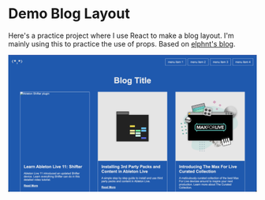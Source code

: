 # Demo Blog Layout

Here's a practice project where I use React to make a blog layout. I'm mainly using this to practice the use of props.
Based on [elphnt's blog](https://elphnt.io/tutorials/).

![Demo Blog](https://github.com/yolk00/blog-demo/blob/360982e67287f10044abf2c178a7bf30ab0b224e/github/blog%20demo.png)

